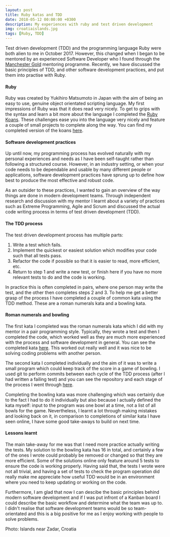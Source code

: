 ```yaml
---
layout: post
title: Ruby katas and TDD
date: 2018-05-12 00:00:00 +0300
description: My experiences with ruby and test driven development
img: croatiaislands.jpg
tags: [Ruby, TDD]
---
```


Test driven development (TDD) and the programming language Ruby were both alien to me in October 2017. However, this changed when I began to be mentored by an experienced Software Developer who I found through the [Manchester Gold][Manchester gold] mentoring programme. Recently, we have discussed the basic principles of TDD, and other software development practices, and put them into practise with Ruby. 

#### Ruby

Ruby was created by Yukihiro Matsumoto in Japan with the aim of being an easy to use, genuine object orientated scripting language. My first impressions of Ruby was that it does read very nicely. To get to grips with the syntax and learn a bit more about the language I completed the [Ruby Koans][RB Koans]. These challenges ease you into the language very nicely and feature a couple of small projects to complete along the way. You can find my completed version of the koans [here][my kaons].

#### Software development practices

Up until now, my programming process has evolved naturally with my personal experiences and needs as I have been self-taught rather than following a structured course. However, in an industry setting, or when your code needs to be dependable and usable by many different people or applications, software development practices have sprung up to define how best to produce the most effective and robust code. 

As an outsider to these practices, I wanted to gain an overview of the way things are done in modern development teams. Through independent research and discussion with my mentor I learnt about a variety of practices such as Extreme Programming, Agile and Scrum and discussed the actual code writing process in terms of test driven development (TDD).

#### The TDD process

The test driven development process has multiple parts:

1. Write a test which fails.
2. Implement the quickest or easiest solution which modifies your code such that all tests pass.
3. Refactor the code if possible so that it is easier to read, more efficient, etc.
4. Return to step 1 and write a new test, or finish here if you have no more relevant tests to do and the code is working.

In practice this is often completed in pairs, where one person may write the test, and the other then completes steps 2 and 3. To help me get a better grasp of the process I have completed a couple of common kata using the TDD method. These are a roman numerals kata and a bowling kata.

#### Roman numerals and bowling

The first kata I completed was the roman numerals kata which I did with my mentor in a pair programming style. Typically, they wrote a test and then I completed the code, which worked well as they are much more experienced with the process and software development in general. You can see the completed kata [here][roman]. This worked out really well and it was nice to be solving coding problems with another person.

The second kata I completed individually and the aim of it was to write a small program which could keep track of the score in a game of bowling. I used git to perform commits between each cycle of the TDD process (after I had written a failing test) and you can see the repository and each stage of the process I went through [here][bowling]. 

Completing the bowling kata was more challenging which was certainly due to the fact I had to do it individually but also because I actually defined the kata myself: input to the program was one bowl at a time, not a list of all bowls for the game. Nevertheless, I learnt a lot through making mistakes and looking back on it, in comparison to completions of similar kata I have seen online, I have some good take-aways to build on next time.

#### Lessons learnt

The main take-away for me was that I need more practice actually writing the tests. My solution to the bowling kata has 16 in total, and certainly a few of the ones I wrote could probably be removed or changed so that they are more efficient. Some of the solutions online only feature around 5 tests to ensure the code is working properly. Having said that, the tests I wrote were not all trivial, and having a set of tests to check the program operation did really make me appreciate how useful TDD would be in an environment where you need to keep updating or working on the code.

Furthermore, I am glad that now I can descibe the basic principles behind modern software development and if I was put infront of a Kanban board I could describe the basic workflow and determine what the team was up to. I didn't realise that software development teams would be so team-orientated and this is a big positive for me as I enjoy working with people to solve problems.

Photo: Islands near Zadar, Croatia

[Manchester gold]:http://www.careers.manchester.ac.uk/experience/mentoring/mangold/
[RB Koans]:http://rubykoans.com
[my kaons]:https://github.com/H-Cox/Ruby-Koans
[roman]:https://github.com/H-Cox/roman-numerals-kata
[bowling]:https://github.com/H-Cox/bowling-kata









